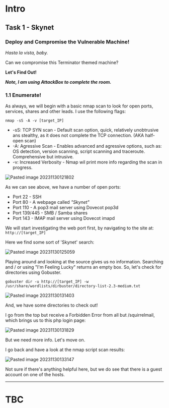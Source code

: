# Intro

## Task 1 - Skynet

### Deploy and Compromise the Vulnerable Machine!

_Hasta la vista, baby._

Can we compromise this Terminator themed machine?

**Let's Find Out!**

***Note, I am using AttackBox to complete the room.***

### 1.1 Enumerate!

As always, we will begin with a basic nmap scan to look for open ports, services, shares and other leads. I use the following flags:

`nmap -sS -A -v [target_IP]`
-  -sS: TCP SYN scan - Default scan option, quick, relatively unobtrusive ans stealthy, as it does not complete the TCP connection. (AKA half-open scan)
-  -A: Agressive Scan - Enables advanced and agressive options, such as: OS detection, version scanning, script scanning and traceroute. Comprehensive but intrusive.
-  -v: Increased Verbosity - Nmap wil print more info regarding the scan in progress.

![Pasted image 20231130121802](https://github.com/ne1atonin/TryHackMe-WriteUps/assets/135453212/8d4e3b86-4671-4490-89ec-a41269ffe027)

As we can see above, we have a number of open ports:
- Port 22 - SSH
- Port 80 - A webpage called *"Skynet"*
- Port 110 - A pop3 mail server using Dovecot pop3d
- Port 139/445 - SMB / Samba shares
- Port 143 - IMAP mail server using Dovecot imapd

We will start investigating the web port first, by navigating to the site at:
`http://[target_IP]` 

Here we find some sort of 'Skynet' search:

![Pasted image 20231130125059](https://github.com/ne1atonin/TryHackMe-WriteUps/assets/135453212/ddda07ea-dc1b-4909-a4f7-532c1507b331)

Playing around and looking at the source gives us no information. Searching and / or using "I'm Feeling Lucky" returns an empty box. So, let's check for directories using Gobuster.

`gobuster dir -u http://[target_IP] -w /usr/share/wordlists/dirbuster/directory-list-2.3-medium.txt`

![Pasted image 20231130131403](https://github.com/ne1atonin/TryHackMe-WriteUps/assets/135453212/0b56cb93-fbca-4c29-8b3a-9b22011dfd0c)

And, we have some directories to check out!

I go from the top but receive a Forbidden Error from all but /squirrelmail, which brings us to this php login page:

![Pasted image 20231130131829](https://github.com/ne1atonin/TryHackMe-WriteUps/assets/135453212/c01ced8b-65f8-45b4-8bc6-f05e75452e25)

But we need more info. Let's move on.

I go back and have a look at the nmap script scan results:

![Pasted image 20231130133147](https://github.com/ne1atonin/TryHackMe-WriteUps/assets/135453212/a281f3f4-e19e-481d-b35a-5056ee8eaaf5)

Not sure if there's anything helpful here, but we do see that there is a guest account on one of the hosts.

* * * 

# TBC

